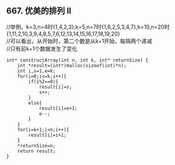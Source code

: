 ## 667. 优美的排列 II
//举例，k=3,n=4时{1,4,2,3};k=5,n=7时{1,6,2,5,3,4,7};k=10,n=20时{1,11,2,10,3,9,4,8,5,7,6,12,13,14,15,16,17,18,19,20}   
//可以看出，从开始时，第二个数是从k+1开始，每隔两个递减   
//只有前k+1个数据发生了变化   
```
int* constructArray(int n, int k, int* returnSize) {
    int *result=(int*)malloc(sizeof(int)*n);
    int i,s=1,e=k;
    for(i=0;i<=k;i++){
        if(i%2==0){
            result[i]=s;
            s++;
        }
        else{
            result[i]=e+1;
            e--;
        }
    }
    for(i=k+1;i<n;i++){
        result[i]=i+1;
    }
    *returnSize=n;
    return result;
}
```
